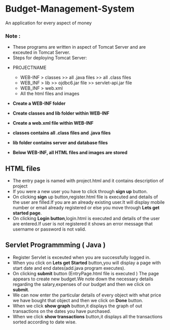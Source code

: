 # Budget-Management-System

An application for every aspect of money

### Note :

- These programs are written in aspect of Tomcat Server and are exceuted in Tomcat Server.
- Steps for deploying Tomcat Server:
* PROJECTNAME
     * WEB-INF   > classes >> all .java files >> all .class files
     * WEB_INF   > lib >> ojdbc6.jar file >> servlet-api.jar file
     * WEB_INF   > web.xml
     * All the html files and images

*  **Create a WEB-INF folder**
*  **Create classes and lib folder within WEB-INF**
*  **Create a web.xml file within WEB-INF**
*  **classes contains all .class files and .java files**
*  **lib folder contains server and database files**
*  **Below WEB-INF, all HTML files and images are stored**
        
        
## HTML files

* The entry page is named with project.html and it contains description of project
* If you were a new user you have to click through **sign up** button.
* On clicking **sign** up button,register.html file is executed and details of the user are filled.If you are an already existing user.It will display mobile number or email already registered or else you move through **Lets get started page**.
* On clicking **Login button**,login.html is executed and details of the user are entered.If user is not registered it shows an error message that username or password is not valid.

## Servlet Programmming ( Java )

* Register Servlet is exceuted when you are successfully logged in.
* When you click on **Lets get Started** button,you will display a page with start date and end dates(add.java program executes).
* On clicking **submit** button (EntryPage.html file is executed ) The page appears to create new budget.We note down the necessary details regarding the salary,expenses of our budget and then we click on **submit**.
* We can now enter the particular details of every object with what price we have bought that object and then we click on **Done** button.
* When we click **show graph** button,it displays the graph of out transactions on the dates you have purchased.
* When we click **show transactions** button,it displays all the transactions sorted according to date wise.



